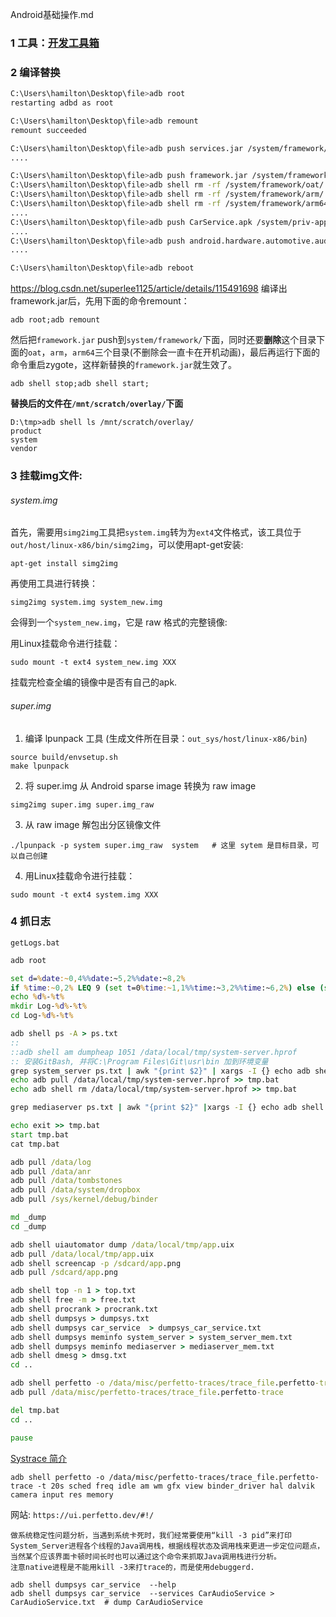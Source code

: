 Android基础操作.md

### 1 工具：[开发工具箱](https://isk.app/)

### 2 编译替换
```bash
C:\Users\hamilton\Desktop\file>adb root
restarting adbd as root

C:\Users\hamilton\Desktop\file>adb remount
remount succeeded

C:\Users\hamilton\Desktop\file>adb push services.jar /system/framework/
....

C:\Users\hamilton\Desktop\file>adb push framework.jar /system/framework/
C:\Users\hamilton\Desktop\file>adb shell rm -rf /system/framework/oat/
C:\Users\hamilton\Desktop\file>adb shell rm -rf /system/framework/arm/
C:\Users\hamilton\Desktop\file>adb shell rm -rf /system/framework/arm64/
....
C:\Users\hamilton\Desktop\file>adb push CarService.apk /system/priv-app/CarService/CarService.apk
....
C:\Users\hamilton\Desktop\file>adb push android.hardware.automotive.audiocontrol@1.0-service /vendor/bin/hw/android.hardware.automotive.audiocontrol@1.0-service
....

C:\Users\hamilton\Desktop\file>adb reboot
```

<https://blog.csdn.net/superlee1125/article/details/115491698>
编译出framework.jar后，先用下面的命令remount：

``adb root;adb remount``

然后把`framework.jar` push到`system/framework/`下面，同时还要**删除**这个目录下面的`oat`，`arm`，`arm64`三个目录(不删除会一直卡在开机动画)，最后再运行下面的命令重启zygote，这样新替换的`framework.jar`就生效了。

``adb shell stop;adb shell start;``

**替换后的文件在`/mnt/scratch/overlay/`下面**
```
D:\tmp>adb shell ls /mnt/scratch/overlay/
product
system
vendor
```

### 3 挂载img文件: 

###### system.img
首先，需要用``simg2img``工具把``system.img``转为为``ext4``文件格式，该工具位于``out/host/linux-x86/bin/simg2img``，可以使用apt-get安装:
```
apt-get install simg2img
```
再使用工具进行转换：
```
simg2img system.img system_new.img
```
会得到一个``system_new.img``，它是 raw 格式的完整镜像:


用Linux挂载命令进行挂载：
```
sudo mount -t ext4 system_new.img XXX
```

挂载完检查全编的镜像中是否有自己的apk.

###### super.img
1. 编译 lpunpack 工具 (生成文件所在目录：`out_sys/host/linux-x86/bin`)
```
source build/envsetup.sh
make lpunpack
```
2. 将 super.img 从 Android sparse image 转换为 raw image
```
simg2img super.img super.img_raw
```
3. 从 raw image 解包出分区镜像文件
```
./lpunpack -p system super.img_raw  system   # 这里 sytem 是目标目录，可以自己创建
```
4. 用Linux挂载命令进行挂载：
```
sudo mount -t ext4 system.img XXX
```

### 4 抓日志
`getLogs.bat`
```bat
adb root

set d=%date:~0,4%%date:~5,2%%date:~8,2%
if %time:~0,2% LEQ 9 (set t=0%time:~1,1%%time:~3,2%%time:~6,2%) else (set t=%time:~0,2%%time:~3,2%%time:~6,2%) 
echo %d%-%t%
mkdir Log-%d%-%t%
cd Log-%d%-%t%

adb shell ps -A > ps.txt
::
::adb shell am dumpheap 1051 /data/local/tmp/system-server.hprof
:: 安装GitBash, 并将C:\Program Files\Git\usr\bin 加到环境变量 
grep system_server ps.txt | awk "{print $2}" | xargs -I {} echo adb shell am dumpheap {} /data/local/tmp/system-server.hprof > tmp.bat
echo adb pull /data/local/tmp/system-server.hprof >> tmp.bat
echo adb shell rm /data/local/tmp/system-server.hprof >> tmp.bat

grep mediaserver ps.txt | awk "{print $2}" |xargs -I {} echo adb shell debuggerd -b {} "> mediaserver.txt"  >> tmp.bat

echo exit >> tmp.bat
start tmp.bat 
cat tmp.bat

adb pull /data/log
adb pull /data/anr
adb pull /data/tombstones
adb pull /data/system/dropbox
adb pull /sys/kernel/debug/binder

md _dump
cd _dump

adb shell uiautomator dump /data/local/tmp/app.uix 
adb pull /data/local/tmp/app.uix
adb shell screencap -p /sdcard/app.png
adb pull /sdcard/app.png

adb shell top -n 1 > top.txt
adb shell free -m > free.txt
adb shell procrank > procrank.txt
adb shell dumpsys > dumpsys.txt
adb shell dumpsys car_service  > dumpsys_car_service.txt
adb shell dumpsys meminfo system_server > system_server_mem.txt
adb shell dumpsys meminfo mediaserver > mediaserver_mem.txt
adb shell dmesg > dmsg.txt
cd ..

adb shell perfetto -o /data/misc/perfetto-traces/trace_file.perfetto-trace -t 30s sched freq idle am wm gfx view binder_driver hal dalvik camera input res memory
adb pull /data/misc/perfetto-traces/trace_file.perfetto-trace

del tmp.bat
cd ..

pause

```

[Systrace 简介](https://www.androidperformance.com/2019/05/28/Android-Systrace-About/#/%E6%AD%A3%E6%96%87)

``adb shell perfetto -o /data/misc/perfetto-traces/trace_file.perfetto-trace -t 20s sched freq idle am wm gfx view binder_driver hal dalvik camera input res memory``

网站: ``https://ui.perfetto.dev/#!/``

```
做系统稳定性问题分析，当遇到系统卡死时，我们经常要使用“kill -3 pid”来打印System_Server进程各个线程的Java调用栈，根据线程状态及调用栈来更进一步定位问题点，当然某个应该界面卡顿时间长时也可以通过这个命令来抓取Java调用栈进行分析。
注意native进程是不能用kill -3来打trace的，而是使用debuggerd.
```


```
adb shell dumpsys car_service  --help
adb shell dumpsys car_service  --services CarAudioService > CarAudioService.txt  # dump CarAudioService
```

